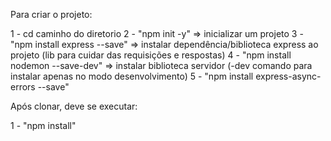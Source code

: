 Para criar o projeto:

1 - cd caminho do diretorio
2 - "npm init -y" => inicializar um projeto
3 - "npm install express --save" => instalar dependência/biblioteca express ao projeto (lib para cuidar das requisições e respostas)
4 - "npm install nodemon --save-dev" => instalar biblioteca servidor (-dev comando para instalar apenas no modo desenvolvimento)
5 - "npm install express-async-errors --save"

Após clonar, deve se executar:

1 - "npm install"